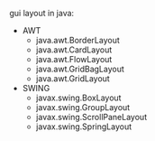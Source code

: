 gui layout in java:
* AWT
  * java.awt.BorderLayout 
  * java.awt.CardLayout 
  * java.awt.FlowLayout 
  * java.awt.GridBagLayout 
  * java.awt.GridLayout 
* SWING
  * javax.swing.BoxLayout
  * javax.swing.GroupLayout
  * javax.swing.ScrollPaneLayout
  * javax.swing.SpringLayout
